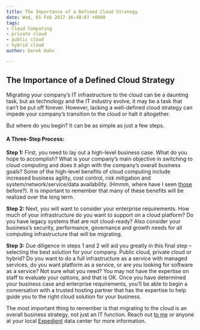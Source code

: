```yaml
---
title: The Importance of a Defined Cloud Strategy
date: Wed, 01 Feb 2017 16:48:07 +0000
tags:
- Cloud Computing
- private cloud
- public cloud
- hybrid cloud
author: Derek Hahn

---
```

## The Importance of a Defined Cloud Strategy

Migrating your company’s IT infrastructure to the cloud can be a daunting task, but as technology and the IT industry evolve, it may be a task that can’t be put off forever. However, lacking a well-defined cloud strategy can impede your company’s transition to the cloud or halt it altogether.

But where do you begin? It can be as simple as just a few steps.

#### A Three-Step Process:

**Step 1:** First, you need to lay out a high-level business case. What do you hope to accomplish? What is your company’s main objective in switching to cloud computing and does it align with the company’s overall business goals? Some of the high-level benefits of cloud computing include increased business agility, cost control, risk mitigation and system/network/service/data availability. (Hmmm, where have I seen [those](http://bit.ly/2kybKws) before?). It is important to remember that many of these benefits will be realized over the long term.

**Step 2:** Next, you will want to consider your enterprise requirements. How much of your infrastructure do you want to support on a cloud platform? Do you have legacy systems that are not cloud-ready? Also consider your business’s security, performance, governance and growth needs for all computing infrastructure that will be migrating.

**Step 3:** Due diligence in steps 1 and 2 will aid you greatly in this final step – selecting the best solution for your company. Public cloud, private cloud or hybrid? Do you want to do a full infrastructure as a service with managed services, do you want platform as a service, or are you looking for software as a service? Not sure what you need? You may not have the expertise on staff to evaluate your options, and that is OK. Once you have determined your business case and enterprise requirements, you’ll be able to begin a conversation with a trusted hosting partner that has the expertise to help guide you to the right cloud solution for your business.

The most important thing to remember is that migrating to the cloud is an overall business strategy, not just an IT function. Reach out [to me](mailto:derek.hahn@expedient.com) or anyone at your local [Expedient](http://bit.ly/2jCblVP) data center for more information.